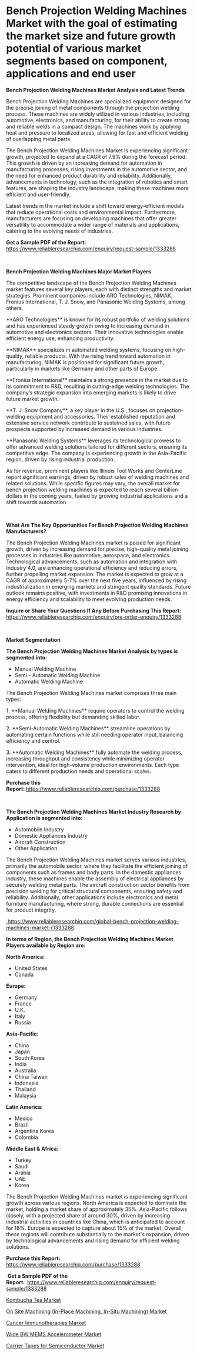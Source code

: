 <p><h1>Bench Projection Welding Machines Market with the goal of estimating the market size and future growth potential of various market segments based on component, applications and end user</h1></p><p><strong>Bench Projection Welding Machines Market Analysis and Latest Trends</strong></p>
<p><p>Bench Projection Welding Machines are specialized equipment designed for the precise joining of metal components through the projection welding process. These machines are widely utilized in various industries, including automotive, electronics, and manufacturing, for their ability to create strong and reliable welds in a compact design. The machines work by applying heat and pressure to localized areas, allowing for fast and efficient welding of overlapping metal parts.</p><p>The Bench Projection Welding Machines Market is experiencing significant growth, projected to expand at a CAGR of 7.9% during the forecast period. This growth is driven by an increasing demand for automation in manufacturing processes, rising investments in the automotive sector, and the need for enhanced product durability and reliability. Additionally, advancements in technology, such as the integration of robotics and smart features, are shaping the industry landscape, making these machines more efficient and user-friendly.</p><p>Latest trends in the market include a shift toward energy-efficient models that reduce operational costs and environmental impact. Furthermore, manufacturers are focusing on developing machines that offer greater versatility to accommodate a wider range of materials and applications, catering to the evolving needs of industries.</p></p>
<p><strong>Get a Sample PDF of the Report:&nbsp;</strong> <a href="https://www.reliableresearchiq.com/enquiry/request-sample/1333288?utm_campaign=1094&utm_medium=2&utm_source=Github&utm_content=ia&utm_term=01102024&utm_id=bench-projection-welding-machines">https://www.reliableresearchiq.com/enquiry/request-sample/1333288</a></p>
<p>&nbsp;</p>
<p><strong>Bench Projection Welding Machines Major Market Players</strong></p>
<p><p>The competitive landscape of the Bench Projection Welding Machines market features several key players, each with distinct strengths and market strategies. Prominent companies include ARO Technologies, NIMAK, Fronius International, T. J. Snow, and Panasonic Welding Systems, among others.</p><p>**ARO Technologies** is known for its robust portfolio of welding solutions and has experienced steady growth owing to increasing demand in automotive and electronics sectors. Their innovative technologies enable efficient energy use, enhancing productivity.</p><p>**NIMAK** specializes in automated welding systems, focusing on high-quality, reliable products. With the rising trend toward automation in manufacturing, NIMAK is positioned for significant future growth, particularly in markets like Germany and other parts of Europe.</p><p>**Fronius International** maintains a strong presence in the market due to its commitment to R&D, resulting in cutting-edge welding technologies. The company’s strategic expansion into emerging markets is likely to drive future market growth.</p><p>**T. J. Snow Company**, a key player in the U.S., focuses on projection-welding equipment and accessories. Their established reputation and extensive service network contribute to sustained sales, with future prospects supported by increased demand in various industries.</p><p>**Panasonic Welding Systems** leverages its technological prowess to offer advanced welding solutions tailored for different sectors, ensuring its competitive edge. The company is experiencing growth in the Asia-Pacific region, driven by rising industrial production.</p><p>As for revenue, prominent players like Illinois Tool Works and CenterLine report significant earnings, driven by robust sales of welding machines and related solutions. While specific figures may vary, the overall market for bench projection welding machines is expected to reach several billion dollars in the coming years, fueled by growing industrial applications and a shift towards automation.</p></p>
<p>&nbsp;</p>
<p><strong>What Are The Key Opportunities For Bench Projection Welding Machines Manufacturers?</strong></p>
<p><p>The Bench Projection Welding Machines market is poised for significant growth, driven by increasing demand for precise, high-quality metal joining processes in industries like automotive, aerospace, and electronics. Technological advancements, such as automation and integration with Industry 4.0, are enhancing operational efficiency and reducing errors, further propelling market expansion. The market is expected to grow at a CAGR of approximately 5-7% over the next five years, influenced by rising industrialization in emerging markets and stringent quality standards. Future outlook remains positive, with investments in R&D promising innovations in energy efficiency and scalability to meet evolving production needs.</p></p>
<p><strong>Inquire or Share Your Questions If Any Before Purchasing This Report:</strong> <a href="https://www.reliableresearchiq.com/enquiry/pre-order-enquiry/1333288?utm_campaign=1094&utm_medium=2&utm_source=Github&utm_content=ia&utm_term=01102024&utm_id=bench-projection-welding-machines">https://www.reliableresearchiq.com/enquiry/pre-order-enquiry/1333288</a></p>
<p>&nbsp;</p>
<p><strong>Market Segmentation</strong></p>
<p><strong>The Bench Projection Welding Machines Market Analysis by types is segmented into:</strong></p>
<p><ul><li>Manual Welding Machine</li><li>Semi - Automatic Welding Machine</li><li>Automatic Welding Machine</li></ul></p>
<p><p>The Bench Projection Welding Machines market comprises three main types: </p><p>1. **Manual Welding Machines** require operators to control the welding process, offering flexibility but demanding skilled labor.</p><p>2. **Semi-Automatic Welding Machines** streamline operations by automating certain functions while still needing operator input, balancing efficiency and control.</p><p>3. **Automatic Welding Machines** fully automate the welding process, increasing throughput and consistency while minimizing operator intervention, ideal for high-volume production environments. Each type caters to different production needs and operational scales.</p></p>
<p><strong>Purchase this Report:&nbsp;</strong><a href="https://www.reliableresearchiq.com/purchase/1333288?utm_campaign=1094&utm_medium=2&utm_source=Github&utm_content=ia&utm_term=01102024&utm_id=bench-projection-welding-machines">https://www.reliableresearchiq.com/purchase/1333288</a></p>
<p>&nbsp;</p>
<p><strong>The Bench Projection Welding Machines Market Industry Research by Application is segmented into:</strong></p>
<p><ul><li>Automobile Industry</li><li>Domestic Appliances Industry</li><li>Aircraft Construction</li><li>Other Application</li></ul></p>
<p><p>The Bench Projection Welding Machines market serves various industries, primarily the automobile sector, where they facilitate the efficient joining of components such as frames and body parts. In the domestic appliances industry, these machines enable the assembly of electrical appliances by securely welding metal parts. The aircraft construction sector benefits from precision welding for critical structural components, ensuring safety and reliability. Additionally, other applications include electronics and metal furniture manufacturing, where strong, durable connections are essential for product integrity.</p></p>
<p><a href="https://www.reliableresearchiq.com/global-bench-projection-welding-machines-market-r1333288?utm_campaign=1094&utm_medium=2&utm_source=Github&utm_content=ia&utm_term=01102024&utm_id=bench-projection-welding-machines">&nbsp;https://www.reliableresearchiq.com/global-bench-projection-welding-machines-market-r1333288</a></p>
<p><strong>In terms of Region, the Bench Projection Welding Machines Market Players available by Region are:</strong></p>
<p>
    <p> <strong> North America: </strong>
        <ul>
            <li>United States</li>
            <li>Canada</li>
        </ul>
        </p> 
    <p> <strong> Europe: </strong>
        <ul>
            <li>Germany</li>
            <li>France</li>
            <li>U.K.</li>
            <li>Italy</li>
            <li>Russia</li>
        </ul>
        </p> 
    <p> <strong> Asia-Pacific: </strong>
        <ul>
            <li>China</li>
            <li>Japan</li>
            <li>South Korea</li>
            <li>India</li>
            <li>Australia</li>
            <li>China Taiwan</li>
            <li>Indonesia</li>
            <li>Thailand</li>
            <li>Malaysia</li>
        </ul>
        </p> 
    <p> <strong> Latin America: </strong>
        <ul>
            <li>Mexico</li>
            <li>Brazil</li>
            <li>Argentina Korea</li>
            <li>Colombia</li>
        </ul>
        </p> 
    <p> <strong> Middle East & Africa: </strong>
        <ul>
            <li>Turkey</li>
            <li>Saudi</li>
            <li>Arabia</li>
            <li>UAE</li>
            <li>Korea</li>
        </ul>
    </p>
    </p>
<p><p>The Bench Projection Welding Machines market is experiencing significant growth across various regions. North America is expected to dominate the market, holding a market share of approximately 35%. Asia-Pacific follows closely, with a projected share of around 30%, driven by increasing industrial activities in countries like China, which is anticipated to account for 18%. Europe is expected to capture about 15% of the market. Overall, these regions will contribute substantially to the market's expansion, driven by technological advancements and rising demand for efficient welding solutions.</p></p>
<p><strong>Purchase this Report: </strong><a href="https://www.reliableresearchiq.com/purchase/1333288?utm_campaign=1094&utm_medium=2&utm_source=Github&utm_content=ia&utm_term=01102024&utm_id=bench-projection-welding-machines">https://www.reliableresearchiq.com/purchase/1333288</a></p>
<p>&nbsp;<strong>Get a Sample PDF of the Report:&nbsp;&nbsp;</strong><a href="https://www.reliableresearchiq.com/enquiry/request-sample/1333288?utm_campaign=1094&utm_medium=2&utm_source=Github&utm_content=ia&utm_term=01102024&utm_id=bench-projection-welding-machines">https://www.reliableresearchiq.com/enquiry/request-sample/1333288</a></p>
<p><strong></strong></p>
<p><p><a href="https://www.linkedin.com/pulse/global-kombucha-tea-industry-research-report-competitive-mopec?utm_campaign=1094&utm_medium=2&utm_source=Github&utm_content=ia&utm_term=01102024&utm_id=bench-projection-welding-machines">Kombucha Tea Market</a></p><p><a href="https://github.com/SaraPrifti82/Market-Research-Report-List-1/blob/main/on-site-machining-in-place-machining-in-situ-machining-market.md?utm_campaign=1094&utm_medium=2&utm_source=Github&utm_content=ia&utm_term=01102024&utm_id=bench-projection-welding-machines">On Site Machining (In-Place Machining, In-Situ Machining) Market</a></p><p><a href="https://www.linkedin.com/pulse/cancer-immunotherapies-market-share-size-trends-industry-ttkbf?utm_campaign=1094&utm_medium=2&utm_source=Github&utm_content=ia&utm_term=01102024&utm_id=bench-projection-welding-machines">Cancer Immunotherapies Market</a></p><p><a href="https://issuu.com/reportprime-2/docs/wide-bw-mems-accelerometer-market-s_f3d7419d6a9467?utm_campaign=1094&utm_medium=2&utm_source=Github&utm_content=ia&utm_term=01102024&utm_id=bench-projection-welding-machines">Wide BW MEMS Accelerometer Market</a></p><p><a href="https://issuu.com/reportprime-2/docs/carrier-tapes-for-semiconductor-mar_6a85286f3979f4?utm_campaign=1094&utm_medium=2&utm_source=Github&utm_content=ia&utm_term=01102024&utm_id=bench-projection-welding-machines">Carrier Tapes for Semiconductor Market</a></p></p>